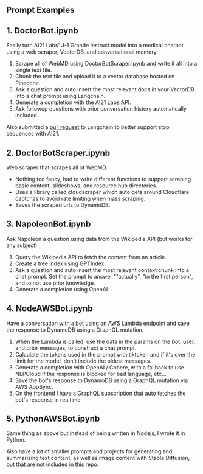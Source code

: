 ## Prompt Examples

## 1. DoctorBot.ipynb

Easily turn AI21 Labs' J-1 Grande Instruct model into a medical chatbot using a web scraper, VectorDB, and conversational memory.
1. Scrape all of WebMD using DoctorBotScraper.ipynb and write it all into a single text file.
2. Chunk the text file and upload it to a vector database hosted on Pinecone.
3. Ask a question and auto insert the most relevant docs in your VectorDB into a chat prompt using Langchain.
4. Generate a completion with the AI21 Labs API.
5. Ask followup questions with prior conversation history automatically included.

Also submitted a [pull request](https://github.com/hwchase17/langchain/pull/1069) to Langchain to better support stop sequences with AI21.

## 2. DoctorBotScraper.ipynb

Web scraper that scrapes all of WebMD.

- Nothing too fancy, had to write different functions to support scraping basic content, slideshows, and resource hub directories.
- Uses a library called cloudscraper which auto gets around Cloudflare captchas to avoid rate limiting when mass scraping.
- Saves the scraped urls to DynamoDB.

## 3. NapoleonBot.ipynb

Ask Napoleon a question using data from the Wikipedia API (but works for any subject)
1. Query the Wikipedia API to fetch the content from an article.
2. Create a tree index using GPTIndex.
3. Ask a question and auto insert the most relevant context chunk into a chat prompt. Set the prompt to answer "factually", "in the first person", and to not use prior knowledge. 
4. Generate a completion using OpenAI.

## 4. NodeAWSBot.ipynb

Have a conversation with a bot using an AWS Lambda endpoint and save the response to DynamoDB using a GraphQL mutation.

1. When the Lambda is called, use the data in the params on the bot, user, and prior messages, to construct a chat prompt.
2. Calculate the tokens used in the prompt with tiktoken and if it's over the limit for the model, don't include the oldest messages.
3. Generate a completion with OpenAI / Cohere, with a fallback to use NLPCloud if the response is blocked for bad language, etc...
4. Save the bot's response to DynamoDB using a GraphQL mutation via AWS AppSync.
5. On the frontend I have a GraphQL subscription that auto fetches the bot's response in realtime.

## 5. PythonAWSBot.ipynb

Same thing as above but instead of being written in Nodejs, I wrote it in Python.

Also have a lot of smaller prompts and projects for generating and summarizing text content, as well as image content with Stable Diffusion, but that are not included in this repo.

